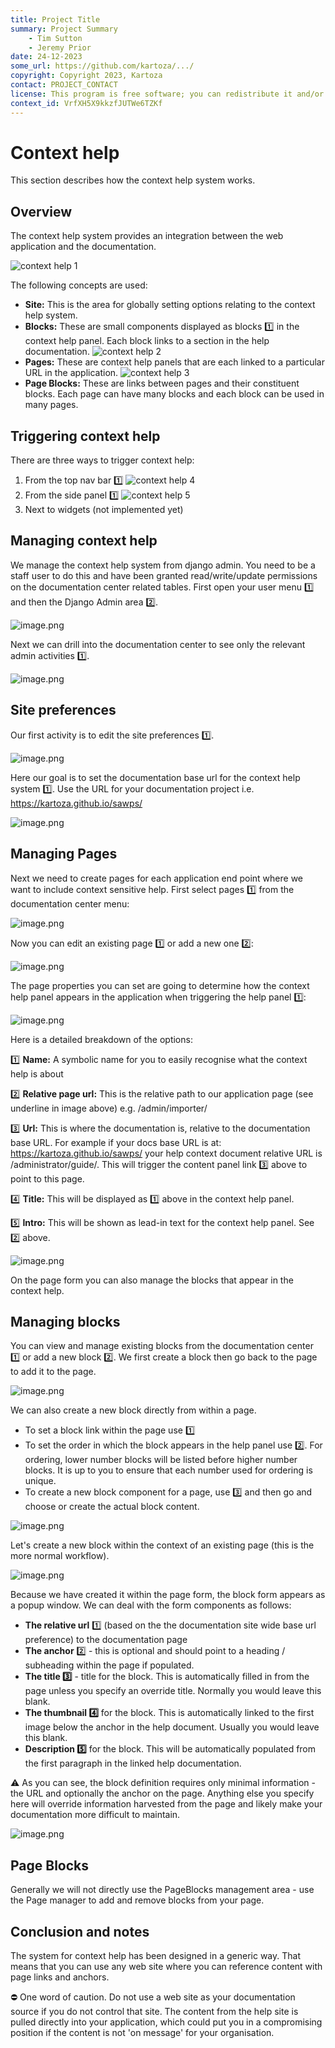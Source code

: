 ```yaml
---
title: Project Title
summary: Project Summary
    - Tim Sutton
    - Jeremy Prior
date: 24-12-2023
some_url: https://github.com/kartoza/.../
copyright: Copyright 2023, Kartoza
contact: PROJECT_CONTACT
license: This program is free software; you can redistribute it and/or modify it under the terms of the GNU Affero General Public License as published by the Free Software Foundation; either version 3 of the License, or (at your option) any later version.
context_id: VrfXH5X9kkzfJUTWe6TZKf
---
```


# Context help

This section describes how the context help system works.

## Overview

The context help system provides an integration between the web application and the documentation.

![context help 1](img/context-help-1.png)

The following concepts are used:

- **Site:** This is the area for globally setting options relating to the context help system.
- **Blocks:** These are small components displayed as blocks 1️⃣ in the context help panel. Each block links to a section in the help documentation. ![context help 2](img/context-help-2.png)
- **Pages:** These are context help panels that are each linked to a particular URL in the application. ![context help 3](img/context-help-3.png)
- **Page Blocks:** These are links between pages and their constituent blocks. Each page can have many blocks and each block can be used in many pages.

## Triggering context help

There are three ways to trigger context help:

1. From the top nav bar 1️⃣ ![context help 4](img/context-help-4.png)
2. From the side panel 1️⃣ ![context help 5](img/context-help-5.png)
3. Next to widgets (not implemented yet)

## Managing context help

We manage the context help system from django admin. You need to be a staff user to do this and have been granted read/write/update permissions on the documentation center related tables. First open your user menu 1️⃣ and then the Django Admin area 2️⃣.

![image.png](img/context-help-6.png)

Next we can drill into the documentation center to see only the relevant admin activities 1️⃣.

![image.png](img/context-help-7.png)

## Site preferences

Our first activity is to edit the site preferences 1️⃣.

![image.png](img/context-help-8.png)

Here our goal is to set the documentation base url for the context help system 1️⃣. Use the URL for your documentation project i.e. https://kartoza.github.io/sawps/

![image.png](img/context-help-9.png)

## Managing Pages

Next we need to create pages for each application end point where we want to include context sensitive help. First select pages 1️⃣ from the documentation center menu:

![image.png](img/context-help-10.png)

Now you can edit an existing page 1️⃣ or add a new one 2️⃣:

![image.png](img/context-help-11.png)

The page properties you can set are going to determine how the context help panel appears in the application when triggering the help panel 1️⃣:

![image.png](img/context-help-13.png)

Here is a detailed breakdown of the options:

1️⃣ **Name:** A symbolic name for you to easily recognise what the context help is about

2️⃣ **Relative page url:** This is the relative path to our application page (see underline in image above) e.g. /admin/importer/

3️⃣ **Url:** This is where the documentation is, relative to the documentation base URL. For example if your docs base URL is at: https://kartoza.github.io/sawps/ your help context document relative URL is /administrator/guide/. This will trigger the content panel link 3️⃣ above to point to this page.

4️⃣ **Title:** This will be displayed as 1️⃣ above in the context help panel.

5️⃣ **Intro:** This will be shown as lead-in text for the context help panel. See 2️⃣ above.

![image.png](img/context-help-12.png)

On the page form you can also manage the blocks that appear in the context help.

## Managing blocks

You can view and manage existing blocks from the documentation center 1️⃣ or add a new block 2️⃣. We first create a block then go back to the page to add it to the page.

![image.png](img/context-help-14.png)

We can also create a new block directly from within a page.

- To set a block link within the page use 1️⃣
- To set the order in which the block appears in the help panel use 2️⃣. For ordering, lower number blocks will be listed before higher number blocks. It is up to you to ensure that each number used for ordering is unique.
- To create a new block component for a page, use 3️⃣ and then go and choose or create the actual block content.

![image.png](img/context-help-15.png)

Let's create a new block within the context of an existing page (this is the more normal workflow).

![image.png](img/context-help-16.png)

Because we have created it within the page form, the block form appears as a popup window. We can deal with the form components as follows:

- **The relative url** 1️⃣ (based on the the documentation site wide base url preference) to the documentation page
- **The anchor** 2️⃣ - this is optional and should point to a heading / subheading within the page if populated.
- **The title 3️⃣** - title for the block. This is automatically filled in from the page unless you specify an override title. Normally you would leave this blank.
- **The thumbnail 4️⃣** for the block. This is automatically linked to the first image below the anchor in the help document. Usually you would leave this blank.
- **Description 5️⃣** for the block. This will be automatically populated from the first paragraph in the linked help documentation.

⚠️ As you can see, the block definition requires only minimal information - the URL and optionally the anchor on the page. Anything else you specify here will override information harvested from the page and likely make your documentation more difficult to maintain.

![image.png](img/context-help-17.png)

## Page Blocks

Generally we will not directly use the PageBlocks management area - use the Page manager to add and remove blocks from your page.

## Conclusion and notes

The system for context help has been designed in a generic way. That means that you can use any web site where you can reference content with page links and anchors.

⛔️ One word of caution. Do not use a web site as your documentation source if you do not control that site. The content from the help site is pulled directly into your application, which could put you in a compromising position if the content is not 'on message' for your organisation.
